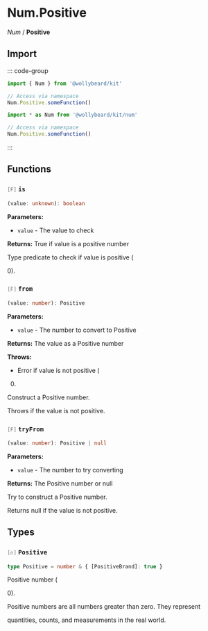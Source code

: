 # Num.Positive

_Num_ / **Positive**

## Import

::: code-group

```typescript [Namespace]
import { Num } from '@wollybeard/kit'

// Access via namespace
Num.Positive.someFunction()
```

```typescript [Barrel]
import * as Num from '@wollybeard/kit/num'

// Access via namespace
Num.Positive.someFunction()
```

:::

## Functions

### <span style="opacity: 0.6; font-weight: normal; font-size: 0.85em;">`[F]`</span> `is`

```typescript
(value: unknown): boolean
```

<SourceLink href="https://github.com/jasonkuhrt/kit/blob/main/./src/domains/num/positive/positive.ts#L40" />

**Parameters:**

- `value` - The value to check

**Returns:** True if value is a positive number

Type predicate to check if value is positive (

0).

### <span style="opacity: 0.6; font-weight: normal; font-size: 0.85em;">`[F]`</span> `from`

```typescript
(value: number): Positive
```

<SourceLink href="https://github.com/jasonkuhrt/kit/blob/main/./src/domains/num/positive/positive.ts#L60" />

**Parameters:**

- `value` - The number to convert to Positive

**Returns:** The value as a Positive number

**Throws:**

- Error if value is not positive (

0.

Construct a Positive number.

Throws if the value is not positive.

### <span style="opacity: 0.6; font-weight: normal; font-size: 0.85em;">`[F]`</span> `tryFrom`

```typescript
(value: number): Positive | null
```

<SourceLink href="https://github.com/jasonkuhrt/kit/blob/main/./src/domains/num/positive/positive.ts#L80" />

**Parameters:**

- `value` - The number to try converting

**Returns:** The Positive number or null

Try to construct a Positive number.

Returns null if the value is not positive.

## Types

### <span style="opacity: 0.6; font-weight: normal; font-size: 0.85em;">`[∩]`</span> `Positive`

```typescript
type Positive = number & { [PositiveBrand]: true }
```

<SourceLink href="https://github.com/jasonkuhrt/kit/blob/main/./src/domains/num/positive/positive.ts#L24" />

Positive number (

0).

Positive numbers are all numbers greater than zero. They represent

quantities, counts, and measurements in the real world.
